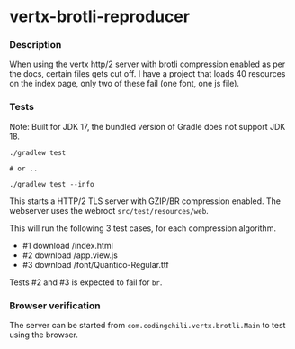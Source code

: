 # vertx-brotli-reproducer

### Description
When using the vertx http/2 server with brotli compression enabled as per the docs, certain files gets cut off. 
I have a project that loads 40 resources on the index page, only two of these fail (one font, one js file).

### Tests
Note: Built for JDK 17, the bundled version of Gradle does not support JDK 18.

```shell
./gradlew test

# or ..

./gradlew test --info
```

This starts a HTTP/2 TLS server with GZIP/BR compression enabled.
The webserver uses the webroot `src/test/resources/web`.

This will run the following 3 test cases, for each compression algorithm.

* #1 download /index.html
* #2 download /app.view.js
* #3 download /font/Quantico-Regular.ttf

Tests #2 and #3 is expected to fail for `br`.

### Browser verification

The server can be started from `com.codingchili.vertx.brotli.Main` to test using the browser. 

